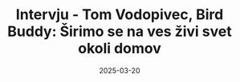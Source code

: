 ---
layout: publication
title: "Intervju - Tom Vodopivec, Bird Buddy: Širimo se na ves živi svet okoli domov"
category: "finance"
subcategory: "Finance Manager"
publication: "Finance Manager"
date: 2025-03-20
description: "Slovensko podjetje Bird Buddy je s svojo pametno krmilnico za ptice navdušilo že pol milijona uporabnikov po svetu. Je slovenska zgodba o uspehu, ki združuje umetno inteligenco, računalniški vid in inovativno strojno opremo."
source: "Finance Manager"
external_url: "https://www.finance.si/manager/tom-vodopivec-bird-buddy-sirimo-se-na-ves-zivi-svet-okoli-domov/a/9032691"
--- 